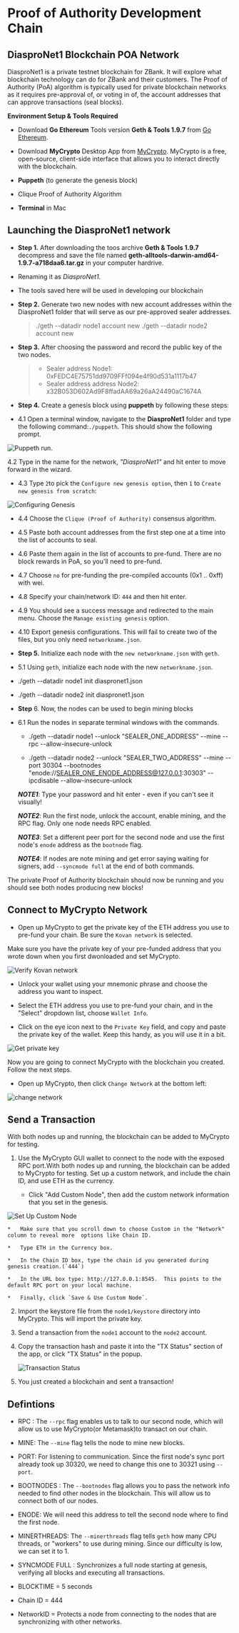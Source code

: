 # Proof of Authority Development Chain

## DiasproNet1 Blockchain POA Network

DiasproNet1 is a private testnet blockchain for ZBank. It will explore what blockchain technology can do for ZBank and their customers. The Proof of Authority (PoA) algorithm is typically used for private blockchain networks as it requires pre-approval of, or voting in of, the account addresses that can approve transactions (seal blocks).

**Environment Setup & Tools Required**
* Download **Go Ethereum** Tools version **Geth & Tools 1.9.7** from [Go Ethereum](https://geth.ethereum.org/downloads/).

* Download **MyCrypto** Desktop App from [MyCrypto](https://download.mycrypto.com/). MyCrypto is a free, open-source, client-side interface that allows you to interact directly with the blockchain.

* **Puppeth** (to generate the genesis block)

* Clique Proof of Authority Algorithm

* **Terminal** in Mac

## Launching the DiasproNet1 network

* **Step 1.** After downloading the toos archive **Geth & Tools 1.9.7** decompress and save the file named **geth-alltools-darwin-amd64-1.9.7-a718daa6.tar.gz** in your computer hardrive.

* Renaming it as *DiasproNet1*. 

* The tools saved here will be used in developing our blockchain

* **Step 2.** Generate two new nodes with new account addresses within the DiasproNet1 folder that will serve as our pre-approved sealer addresses. 

    > ./geth --datadir node1 account new
    > ./geth --datadir node2 account new

* **Step 3.** After choosing the password and record the public key of the two nodes.
    > * Sealer address Node1: 0xFEDC4E75751dd9709FFf094e4f90d531a1117b47
    > * Sealer address address Node2: x32B053D602Ad9F8ffadAA69a26aA24490aC1674A

* **Step 4.** Create a genesis block using **puppeth** by following these steps:

* 4.1   Open a terminal window, navigate to the **DiasproNet1** folder and type the following command:`./puppeth`. This should show the following prompt.
         
![Puppeth run](https://github.com/machkev/Blockchain-Proof-of-Authority-Development/blob/main/Screenshots/Run_Puppeth.png).
          
4.2   Type in the name for the network, *"DiasproNet1"* and hit enter to move forward in the wizard.

* 4.3   Type `2`to pick the `Configure new genesis option`, then `1` to `Create new genesis from scratch`:

![Configuring Genesis](https://github.com/machkev/Blockchain-Proof-of-Authority-Development/blob/main/Screenshots/Configuring_Genesis.png)

* 4.4   Choose the `Clique (Proof of Authority)` consensus algorithm.

* 4.5   Paste both account addresses from the first step one at a time into the list of accounts to seal.

* 4.6   Paste them again in the list of accounts to pre-fund. There are no block rewards in PoA, so you'll need to pre-fund.

* 4.7   Choose `no` for pre-funding the pre-compiled accounts (0x1 .. 0xff) with wei.

* 4.8   Specify your chain/network ID: `444` and then hit enter. 

* 4.9   You should see a success message and redirected to the main menu. Choose the `Manage existing genesis` option.

* 4.10  Export genesis configurations. This will fail to create two of the files, but you only need `networkname.json`.

* **Step 5.** Initialize each node with the `new networkname.json` with `geth`.

* 5.1   Using `geth`, initialize each node with the new `networkname.json`.
*   ./geth --datadir node1 init diaspronet1.json
*   ./geth --datadir node2 init diaspronet1.json

* **Step** 6. Now, the nodes can be used to begin mining blocks

* 6.1   Run the nodes in separate terminal windows with the commands.

    *   ./geth --datadir node1 --unlock "SEALER_ONE_ADDRESS" --mine --rpc --allow-insecure-unlock

    *   ./geth --datadir node2 --unlock "SEALER_TWO_ADDRESS" --mine --port 30304 --bootnodes "enode://SEALER_ONE_ENODE_ADDRESS@127.0.0.1:30303" --ipcdisable --allow-insecure-unlock

    _**NOTE1**_: Type your password and hit enter - even if you can't see it visually!

    _**NOTE2**_: Run the first node, unlock the account, enable mining, and the RPC flag. Only one node needs RPC enabled.

    _**NOTE3**_: Set a different peer port for the second node and use the first node's `enode` address as the `bootnode` flag.

    _**NOTE4**_: If nodes are note mining and get error saying waiting for signers, add `--syncmode full` at the end of both commands.

The private Proof of Authority blockchain should now be running  and you should see both nodes producing new blocks!

## Connect to MyCrypto Network

* Open up MyCrypto to get the private key of the ETH address you use to pre-fund your chain. Be sure the `Kovan network` is selected.

Make sure you have the private key of your pre-funded address that you wrote down when you first dwonloaded and set MyCrypto.

 ![Verify Kovan network](https://github.com/machkev/Blockchain-Proof-of-Authority-Development/blob/main/Screenshots/verify-kovan.gif)
 
* Unlock your wallet using your mnemonic phrase and choose the address you want to inspect.

* Select the ETH address you use to pre-fund your chain, and in the "Select" dropdown list, choose `Wallet Info`.

* Click on the eye icon next to the `Private Key` field, and copy and paste the private key of the wallet. Keep this handy, as you will use it in a bit.

 ![Get private key](https://github.com/machkev/Blockchain-Proof-of-Authority-Development/blob/main/Screenshots/get-private-key.gif)

Now you are going to connect MyCrypto with the blockchain you created. Follow the next steps.

* Open up MyCrypto, then click `Change Network` at the bottom left:

 ![change network](https://github.com/machkev/Blockchain-Proof-of-Authority-Development/blob/main/Screenshots/change-network.png)

## Send a Transaction

With both nodes up and running, the blockchain can be added to MyCrypto for testing.

1.  Use the MyCrypto GUI wallet to connect to the node with the exposed RPC port.With both nodes up and running, the blockchain can be added to MyCrypto for testing. Set up a custom network, and include the chain ID, and use ETH as the currency.
        
    *   Click "Add Custom Node", then add the custom network information that you set in the genesis.
    
 ![Set Up Custom Node](https://github.com/machkev/Blockchain-Proof-of-Authority-Development/blob/main/Screenshots/Setting_up_Custom_Node.png)


    *   Make sure that you scroll down to choose Custom in the "Network" column to reveal more  options like Chain ID.

    *   Type ETH in the Currency box.

    *   In the Chain ID box, type the chain id you generated during genesis creation.(`444`)

    *   In the URL box type: http://127.0.0.1:8545.  This points to the default RPC port on your local machine.

    *   Finally, click `Save & Use Custom Node`.

2.  Import the keystore file from the `node1/keystore` directory into MyCrypto. This will import the private key.

3.  Send a transaction from the `node1` account to the `node2` account.

4.  Copy the transaction hash and paste it into the "TX Status" section of the app, or click "TX Status" in the popup.

    ![Transaction Status](https://github.com/machkev/Blockchain-Proof-of-Authority-Development/blob/main/Screenshots/tx_status2.png)

5.  You just created a blockchain and sent a transaction!

## Defintions ##
 
   * RPC :   The `--rpc` flag enables us to talk to our second node, which will allow us to use MyCrypto(or Metamask)to transact on our chain.

   * MINE:   The `--mine` flag tells the node to mine new blocks.

   * PORT:   For listening to communication. Since the first node's sync port already took up 30320, we need to change this one to 30321 using `--port`.

   * BOOTNODES : The `--bootnodes` flag allows you to pass the network info needed to find other nodes in the blockchain. This will allow us to connect both of our nodes.

   * ENODE:  We will need this address to tell the second node where to find the first node.

   * MINERTHREADS:   The `--minerthreads` flag tells `geth` how many CPU threads, or "workers" to use during mining. Since our difficulty is low, we can set it to 1.

   * SYNCMODE FULL : Synchronizes a full node starting at genesis, verifying all blocks and executing all transactions.

   * BLOCKTIME = 5 seconds

   * Chain ID = 444

   * NetworkID = Protects a node from connecting to the nodes that are synchronizing with other networks. 


















 





























